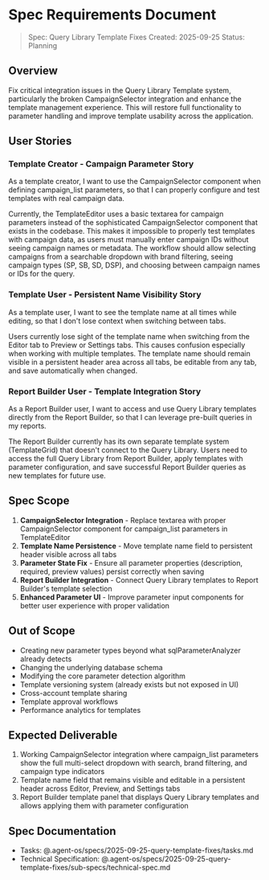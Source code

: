 # Spec Requirements Document

> Spec: Query Library Template Fixes
> Created: 2025-09-25
> Status: Planning

## Overview

Fix critical integration issues in the Query Library Template system, particularly the broken CampaignSelector integration and enhance the template management experience. This will restore full functionality to parameter handling and improve template usability across the application.

## User Stories

### Template Creator - Campaign Parameter Story

As a template creator, I want to use the CampaignSelector component when defining campaign_list parameters, so that I can properly configure and test templates with real campaign data.

Currently, the TemplateEditor uses a basic textarea for campaign parameters instead of the sophisticated CampaignSelector component that exists in the codebase. This makes it impossible to properly test templates with campaign data, as users must manually enter campaign IDs without seeing campaign names or metadata. The workflow should allow selecting campaigns from a searchable dropdown with brand filtering, seeing campaign types (SP, SB, SD, DSP), and choosing between campaign names or IDs for the query.

### Template User - Persistent Name Visibility Story

As a template user, I want to see the template name at all times while editing, so that I don't lose context when switching between tabs.

Users currently lose sight of the template name when switching from the Editor tab to Preview or Settings tabs. This causes confusion especially when working with multiple templates. The template name should remain visible in a persistent header area across all tabs, be editable from any tab, and save automatically when changed.

### Report Builder User - Template Integration Story

As a Report Builder user, I want to access and use Query Library templates directly from the Report Builder, so that I can leverage pre-built queries in my reports.

The Report Builder currently has its own separate template system (TemplateGrid) that doesn't connect to the Query Library. Users need to access the full Query Library from Report Builder, apply templates with parameter configuration, and save successful Report Builder queries as new templates for future use.

## Spec Scope

1. **CampaignSelector Integration** - Replace textarea with proper CampaignSelector component for campaign_list parameters in TemplateEditor
2. **Template Name Persistence** - Move template name field to persistent header visible across all tabs
3. **Parameter State Fix** - Ensure all parameter properties (description, required, preview values) persist correctly when saving
4. **Report Builder Integration** - Connect Query Library templates to Report Builder's template selection
5. **Enhanced Parameter UI** - Improve parameter input components for better user experience with proper validation

## Out of Scope

- Creating new parameter types beyond what sqlParameterAnalyzer already detects
- Changing the underlying database schema
- Modifying the core parameter detection algorithm
- Template versioning system (already exists but not exposed in UI)
- Cross-account template sharing
- Template approval workflows
- Performance analytics for templates

## Expected Deliverable

1. Working CampaignSelector integration where campaign_list parameters show the full multi-select dropdown with search, brand filtering, and campaign type indicators
2. Template name field that remains visible and editable in a persistent header across Editor, Preview, and Settings tabs
3. Report Builder template panel that displays Query Library templates and allows applying them with parameter configuration

## Spec Documentation

- Tasks: @.agent-os/specs/2025-09-25-query-template-fixes/tasks.md
- Technical Specification: @.agent-os/specs/2025-09-25-query-template-fixes/sub-specs/technical-spec.md